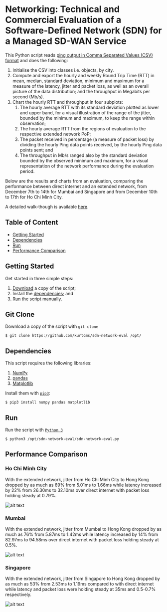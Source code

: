 # Networking: Technical and Commercial Evaluation of a Software-Defined Network (SDN) for a Managed SD-WAN Service

This Python script reads [ping output in Comma Separated Values (CSV) format](https://github.com/kurtcms/pingc) and does the following:

1. Initialise the CSV into classes i.e. objects, by city.
2. Compute and export the hourly and weekly Round Trip Time (RTT) in mean, median, standard deviation, minimum and maximum for a measure of the latency, jitter and packet loss, as well as an overall picture of the data distribution; and the throughput in Megabits per second (Mb/s).
3. Chart the hourly RTT and throughput in four subplots:
   1. The hourly average RTT with its standard deviation plotted as lower and upper band, for a visual illustration of the range of the jitter, bounded by the minimum and maximum, to keep the range within observation;
   2. The hourly average RTT from the regions of evaluation to the respective extended network PoP;
   3. The packet received in percentage (a measure of packet loss) by dividing the hourly Ping data points received, by the hourly Ping data points sent; and
   4. The throughput in Mb/s ranged also by the standard deviation bounded by the observed minimum and maximum, for a visual representation of the network performance during the evaluation period.

Below are the results and charts from an evaluation, comparing the performance between direct internet and an extended network, from December 7th to 14th for Mumbai and Singapore and from December 10th to 17th for Ho Chi Minh City.

A detailed walk-though is available [here](https://kurtcms.org/networking-technical-and-commercial-evaluation-of-a-software-defined-network-sdn-for-a-managed-sd-wan-service/).

## Table of Content

- [Getting Started](#getting-started)
- [Dependencies](#dependencies)
- [Run](#run)
- [Performance Comparison](#performance-comparison)

## Getting Started

Get started in three simple steps:

1. [Download](#git-clone) a copy of the script;
2. Install the [dependencies](#dependencies); and
3. [Run](#run) the script manually.

## Git Clone

Download a copy of the script with `git clone`
```shell
$ git clone https://github.com/kurtcms/sdn-network-eval /opt/
```

## Dependencies

This script requires the following libraries:

1. [NumPy](https://github.com/numpy/numpy)
2. [pandas](https://github.com/pandas-dev/pandas)
3. [Matplotlib](https://github.com/matplotlib/matplotlib)

Install them with [`pip3`](https://github.com/pypa/pip):

```shell
$ pip3 install numpy pandas matplotlib
```

## Run

Run the script with [`Python 3`](https://github.com/python/cpython)

```shell
$ python3 /opt/sdn-network-eval/sdn-network-eval.py
```

## Performance Comparison

### Ho Chi Minh City

With the extended network, jitter from Ho Chi Minh City to Hong Kong dropped by as much as 69% from 5.01ms to 1.66ms while latency increased by 22% from 26.30ms to 32.10ms over direct internet with packet loss holding steady at 0.79%.

![alt text](https://kurtcms.org/git/sdn-network-eval/managed-sd-wan-service-ho-chi-minh-city-hourly-from-2020-12-10-to-2020-12-17.png)

### Mumbai

With the extended network, jitter from Mumbai to Hong Kong dropped by as much as 76% from 5.87ms to 1.42ms while latency increased by 14% from 82.97ms to 94.58ms over direct internet with packet loss holding steady at 0.5%.

![alt text](https://kurtcms.org/git/sdn-network-eval/managed-sd-wan-service-mumbai-hourly-from-2020-12-07-to-2020-12-14.png)

### Singapore

With the extended network, jitter from Singapore to Hong Kong dropped by as much as 53% from 2.53ms to 1.19ms compared to with direct internet while latency and packet loss were holding steady at 35ms and 0.5-0.7% respectively.

![alt text](https://kurtcms.org/git/sdn-network-eval/managed-sd-wan-service-singapore-hourly-from-2020-12-07-to-2020-12-14.png)
